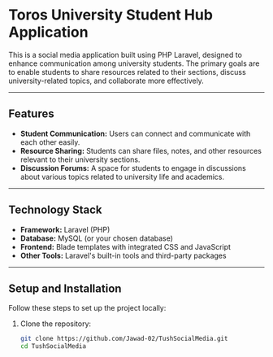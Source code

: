 # Toros University Student Hub Application

This is a social media application built using PHP Laravel, designed to enhance communication among university students. The primary goals are to enable students to share resources related to their sections, discuss university-related topics, and collaborate more effectively.

---

## Features

- **Student Communication:** Users can connect and communicate with each other easily.
- **Resource Sharing:** Students can share files, notes, and other resources relevant to their university sections.
- **Discussion Forums:** A space for students to engage in discussions about various topics related to university life and academics.

---

## Technology Stack

- **Framework:** Laravel (PHP)
- **Database:** MySQL (or your chosen database)
- **Frontend:** Blade templates with integrated CSS and JavaScript
- **Other Tools:** Laravel's built-in tools and third-party packages

---

## Setup and Installation

Follow these steps to set up the project locally:

1. Clone the repository:
   ```bash
   git clone https://github.com/Jawad-02/TushSocialMedia.git
   cd TushSocialMedia
